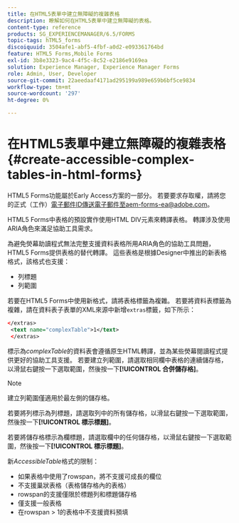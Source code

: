 ```yaml
---
title: 在HTML5表單中建立無障礙的複雜表格
description: 瞭解如何在HTML5表單中建立無障礙的表格。
content-type: reference
products: SG_EXPERIENCEMANAGER/6.5/FORMS
topic-tags: hTML5_forms
discoiquuid: 3504afe1-abf5-4fbf-a0d2-e093361764bd
feature: HTML5 Forms,Mobile Forms
exl-id: 3b8e3323-9ac4-4f5c-8c52-e2186e9169ea
solution: Experience Manager, Experience Manager Forms
role: Admin, User, Developer
source-git-commit: 22aeedaaf4171ad295199a989e659b6bf5ce9834
workflow-type: tm+mt
source-wordcount: '297'
ht-degree: 0%

---
```


# 在HTML5表單中建立無障礙的複雜表格 {#create-accessible-complex-tables-in-html-forms}

<span class="preview"> HTML5 Forms功能屬於Early Access方案的一部分。 若要要求存取權，請將您的正式（工作）電子郵件ID傳送電子郵件至aem-forms-ea@adobe.com。
</span>

HTML5 Forms中表格的預設實作使用HTML DIV元素來轉譯表格。 轉譯涉及使用ARIA角色來滿足協助工具需求。

為避免熒幕助讀程式無法完整支援資料表格所用ARIA角色的協助工具問題，HTML5 Forms提供表格的替代轉譯。 這些表格是根據Designer中推出的新表格格式，該格式也支援：

* 列標題
* 列範圍

若要在HTML5 Forms中使用新格式，請將表格標籤為複雜。 若要將資料表標籤為複雜，請在資料表子表單的XML來源中新增`extras`標籤，如下所示：

```xml
</extras>
 <text name="complexTable">1</text>
 </extras>
```

標示為&#x200B;*complexTable*&#x200B;的資料表會遵循原生HTML轉譯，並為某些熒幕閱讀程式提供更好的協助工具支援。  若要建立列範圍，請選取相同欄中表格的連續儲存格，以滑鼠右鍵按一下選取範圍，然後按一下&#x200B;**[!UICONTROL 合併儲存格]**。

>[!NOTE]
>
>建立列範圍僅適用於最左側的儲存格。

若要將列標示為列標題，請選取列中的所有儲存格，以滑鼠右鍵按一下選取範圍，然後按一下&#x200B;**[!UICONTROL 標示標題]**。

若要將儲存格標示為欄標題，請選取欄中的任何儲存格，以滑鼠右鍵按一下選取範圍，然後按一下&#x200B;**[!UICONTROL 標示標題]**。

新&#x200B;*AccessibleTable*&#x200B;格式的限制：

* 如果表格中使用了rowspan，將不支援可成長的欄位
* 不支援巢狀表格（表格儲存格內的表格）
* rowspan的支援僅限於標題列和標題儲存格
* 僅支援一般表格
* 在rowspan > 1的表格中不支援資料預填
